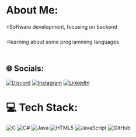 # About Me:
⚡Software development, focusing on backend<br><br>⚡learning about some programming languages<br><br>


## 🌐 Socials:
[![Discord](https://img.shields.io/badge/Discord-%237289DA.svg?logo=discord&logoColor=white)](https://discord.gg/nakrothh) [![Instagram](https://img.shields.io/badge/Instagram-%23E4405F.svg?logo=Instagram&logoColor=white)](https://instagram.com/math_palkowski) [![LinkedIn](https://img.shields.io/badge/LinkedIn-%230077B5.svg?logo=linkedin&logoColor=white)](www.linkedin.com/in/matheus-palkowski)

# 💻 Tech Stack:
![C](https://img.shields.io/badge/c-%2300599C.svg?style=flat-square&logo=c&logoColor=white) ![C#](https://img.shields.io/badge/c%23-%23239120.svg?style=flat-square&logo=csharp&logoColor=white) ![Java](https://img.shields.io/badge/java-%23ED8B00.svg?style=flat-square&logo=openjdk&logoColor=white) ![HTML5](https://img.shields.io/badge/html5-%23E34F26.svg?style=flat-square&logo=html5&logoColor=white) ![JavaScript](https://img.shields.io/badge/javascript-%23323330.svg?style=flat-square&logo=javascript&logoColor=%23F7DF1E) ![GitHub](https://img.shields.io/badge/github-%23121011.svg?style=flat-square&logo=github&logoColor=white)


<!-- Proudly created with GPRM ( https://gprm.itsvg.in ) -->
